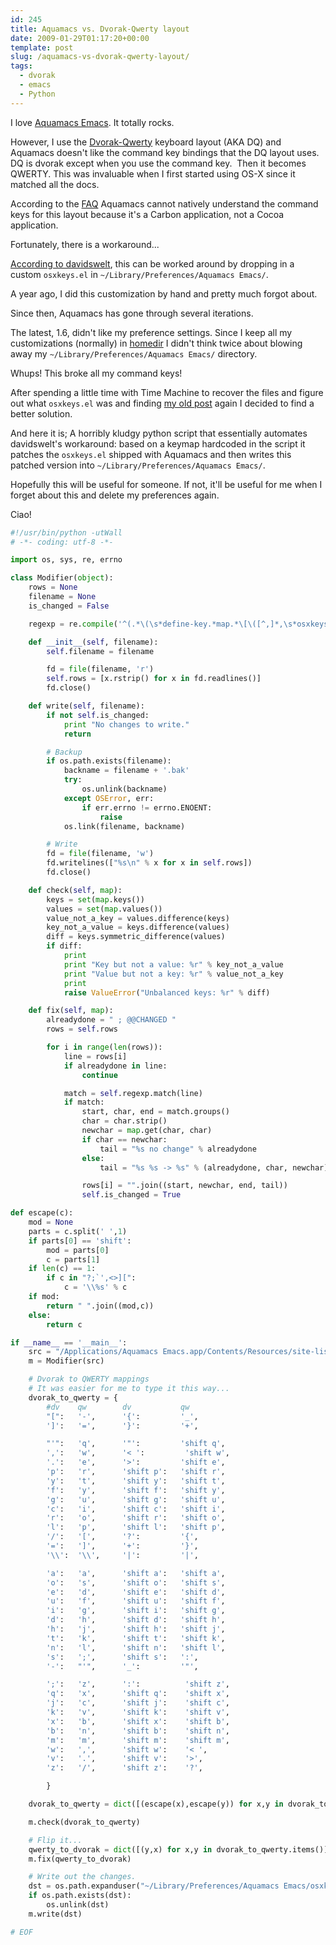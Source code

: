 ```yaml
---
id: 245
title: Aquamacs vs. Dvorak-Qwerty layout
date: 2009-01-29T01:17:20+00:00
template: post
slug: /aquamacs-vs-dvorak-qwerty-layout/
tags:
  - dvorak
  - emacs
  - Python
---
```


I love [Aquamacs Emacs](http://aquamacs.org/). It totally rocks.

However, I use the
[Dvorak-Qwerty](http://en.wikipedia.org/wiki/Dvorak_Simplified_Keyboard#Mac_OS)
keyboard layout (AKA DQ) and Aquamacs doesn't like the command key bindings that
the DQ layout uses. DQ is dvorak except when you use the command key.  Then it
becomes QWERTY. This was invaluable when I first started using OS-X since it
matched all the docs.

According to the [FAQ](http://www.emacswiki.org/emacs/AquamacsFAQ#toc6) Aquamacs
cannot natively understand the command keys for this layout because it's a
Carbon application, not a Cocoa application.

Fortunately, there is a workaround...

[According to davidswelt](http://www.nabble.com/DQ-keyboard-bug-td17180634.html),
this can be worked around by dropping in a custom `osxkeys.el` in
`~/Library/Preferences/Aquamacs Emacs/`.

A year ago, I did this customization by hand and pretty much forgot about.

Since then, Aquamacs has gone through several iterations.

The latest, 1.6, didn't like my preference settings. Since I keep all my
customizations (normally) in [homedir](http://trac.gerf.org/homedir) I didn't
think twice about blowing away my `~/Library/Preferences/Aquamacs Emacs/`
directory.

Whups! This broke all my command keys!

After spending a little time with Time Machine to recover the files and figure
out what `osxkeys.el` was and finding
[my old post](http://www.nabble.com/DQ-keyboard-bug-td17180634.html) again I
decided to find a better solution.

And here it is; A horribly kludgy python script that essentially automates
davidswelt's workaround: based on a keymap hardcoded in the script it patches
the `osxkeys.el` shipped with Aquamacs and then writes this patched version into
`~/Library/Preferences/Aquamacs Emacs/`.

Hopefully this will be useful for someone. If not, it'll be useful for me when I
forget about this and delete my preferences again.

Ciao!

```python
#!/usr/bin/python -utWall
# -*- coding: utf-8 -*-

import os, sys, re, errno

class Modifier(object):
    rows = None
    filename = None
    is_changed = False

    regexp = re.compile('^(.*\(\s*define-key.*map.*\[\([^,]*,\s*osxkeys-command-key\s+)([^)]+)(\)\].*)$')

    def __init__(self, filename):
        self.filename = filename

        fd = file(filename, 'r')
        self.rows = [x.rstrip() for x in fd.readlines()]
        fd.close()

    def write(self, filename):
        if not self.is_changed:
            print "No changes to write."
            return

        # Backup
        if os.path.exists(filename):
            backname = filename + '.bak'
            try:
                os.unlink(backname)
            except OSError, err:
                if err.errno != errno.ENOENT:
                    raise
            os.link(filename, backname)

        # Write
        fd = file(filename, 'w')
        fd.writelines(["%s\n" % x for x in self.rows])
        fd.close()

    def check(self, map):
        keys = set(map.keys())
        values = set(map.values())
        value_not_a_key = values.difference(keys)
        key_not_a_value = keys.difference(values)
        diff = keys.symmetric_difference(values)
        if diff:
            print
            print "Key but not a value: %r" % key_not_a_value
            print "Value but not a key: %r" % value_not_a_key
            print
            raise ValueError("Unbalanced keys: %r" % diff)

    def fix(self, map):
        alreadydone = " ; @@CHANGED "
        rows = self.rows

        for i in range(len(rows)):
            line = rows[i]
            if alreadydone in line:
                continue

            match = self.regexp.match(line)
            if match:
                start, char, end = match.groups()
                char = char.strip()
                newchar = map.get(char, char)
                if char == newchar:
                    tail = "%s no change" % alreadydone
                else:
                    tail = "%s %s -> %s" % (alreadydone, char, newchar)

                rows[i] = "".join((start, newchar, end, tail))
                self.is_changed = True

def escape(c):
    mod = None
    parts = c.split(' ',1)
    if parts[0] == 'shift':
        mod = parts[0]
        c = parts[1]
    if len(c) == 1:
        if c in "?;`',<>][":
            c = '\\%s' % c
    if mod:
        return " ".join((mod,c))
    else:
        return c

if __name__ == '__main__':
    src = "/Applications/Aquamacs Emacs.app/Contents/Resources/site-lisp/macosx/osxkeys.el"
    m = Modifier(src)

    # Dvorak to QWERTY mappings
    # It was easier for me to type it this way...
    dvorak_to_qwerty = {
        #dv    qw        dv           qw
        "[":   '-',      '{':         '_',
        ']':   '=',      '}':         '+',

        "'":   'q',      '"':         'shift q',
        ',':   'w',      '< ':         'shift w',
        '.':   'e',      '>':         'shift e',
        'p':   'r',      'shift p':   'shift r',
        'y':   't',      'shift y':   'shift t',
        'f':   'y',      'shift f':   'shift y',
        'g':   'u',      'shift g':   'shift u',
        'c':   'i',      'shift c':   'shift i',
        'r':   'o',      'shift r':   'shift o',
        'l':   'p',      'shift l':   'shift p',
        '/':   '[',      '?':         '{',
        '=':   ']',      '+':         '}',
        '\\':  '\\',     '|':         '|',

        'a':   'a',      'shift a':   'shift a',
        'o':   's',      'shift o':   'shift s',
        'e':   'd',      'shift e':   'shift d',
        'u':   'f',      'shift u':   'shift f',
        'i':   'g',      'shift i':   'shift g',
        'd':   'h',      'shift d':   'shift h',
        'h':   'j',      'shift h':   'shift j',
        't':   'k',      'shift t':   'shift k',
        'n':   'l',      'shift n':   'shift l',
        's':   ';',      'shift s':   ':',
        '-':   "'",      '_':         '"',

        ';':   'z',      ':':          'shift z',
        'q':   'x',      'shift q':    'shift x',
        'j':   'c',      'shift j':    'shift c',
        'k':   'v',      'shift k':    'shift v',
        'x':   'b',      'shift x':    'shift b',
        'b':   'n',      'shift b':    'shift n',
        'm':   'm',      'shift m':    'shift m',
        'w':   ',',      'shift w':    '< ',
        'v':   '.',      'shift v':    '>',
        'z':   '/',      'shift z':    '?',

        }

    dvorak_to_qwerty = dict([(escape(x),escape(y)) for x,y in dvorak_to_qwerty.items()])

    m.check(dvorak_to_qwerty)

    # Flip it...
    qwerty_to_dvorak = dict([(y,x) for x,y in dvorak_to_qwerty.items()])
    m.fix(qwerty_to_dvorak)

    # Write out the changes.
    dst = os.path.expanduser("~/Library/Preferences/Aquamacs Emacs/osxkeys.el")
    if os.path.exists(dst):
        os.unlink(dst)
    m.write(dst)

# EOF
```
